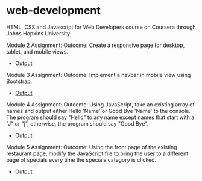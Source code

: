 # web-development
HTML, CSS and Javascript for Web Developers course on Coursera through Johns Hopkins University


Module 2 Assignment:
Outcome: Create a responsive page for desktop, tablet, and mobile views.
* [Output](https://bethany-c.github.io/web-development/mod2-solution/)

Module 3 Assignment:
Outcome: Implement a navbar in mobile view using Bootstrap.
* [Output](https://bethany-c.github.io/web-development/mod3-solution/)

Module 4 Assignment:
Outcome: Using JavaScript, take an existing array of names and output either Hello 'Name' or Good Bye 'Name' to the console. The program should say "Hello" to any name except names that start with a "J" or "j", otherwise, the program should say "Good Bye".
* [Output](https://bethany-c.github.io/web-development/mod4-solution/)

Module 5 Assignment:
Outcome: Using the front page of the existing restaurant page, modify the JavaScript file to bring the user to a different page of specials every time the specials category is clicked. 
* [Output](https://bethany-c.github.io/web-development/mod5-solution/)
